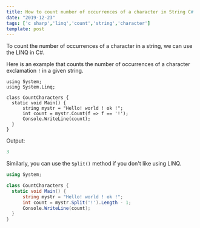 ```yaml
---
title: How to count number of occurrences of a character in String C#
date: "2019-12-23"
tags: ['c sharp','linq','count','string','character']
template: post
---
```


To count the number of occurrences of a character in a string, we can use the LINQ in C#.

Here is an example that counts the number of occurrences of a character exclamation `!` in a given string.

```csharp{7}
using System;
using System.Linq;

class CountCharacters {
  static void Main() {
      string mystr = "Hello! world ! ok !";
      int count = mystr.Count(f => f == '!');
      Console.WriteLine(count);
  }
}
```

Output:

```csharp
3
```

Similarly, you can use the `Split()` method if you don't like using LINQ.

```csharp
using System;

class CountCharacters {
  static void Main() {
      string mystr = "Hello! world ! ok !";
      int count = mystr.Split('!').Length - 1;
      Console.WriteLine(count);
  }
}
```

